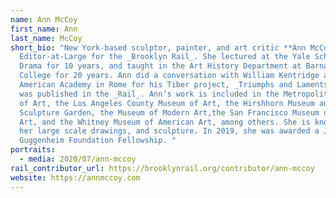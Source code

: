 ```yaml
---
name: Ann McCoy
first_name: Ann
last_name: McCoy
short_bio: "New York-based sculptor, painter, and art critic **Ann McCoy** is an
  Editor-at-Large for the _Brooklyn Rail_. She lectured at the Yale School of
  Drama for 10 years, and taught in the Art History Department at Barnard
  College for 20 years. Ann did a conversation with William Kentridge at the
  American Academy in Rome for his Tiber project, _Triumphs and Laments_, which
  was published in the _Rail_. Ann’s work is included in the Metropolitan Museum
  of Art, the Los Angeles County Museum of Art, the Hirshhorn Museum and
  Sculpture Garden, the Museum of Modern Art,the San Francisco Museum of Modern
  Art, and the Whitney Museum of American Art, among others. She is known for
  her large scale drawings, and sculpture. In 2019, she was awarded a John Simon
  Guggenheim Foundation Fellowship. "
portraits:
  - media: 2020/07/ann-mccoy
rail_contributor_url: https://brooklynrail.org/contributor/ann-mccoy
website: https://annmccoy.com
---
```

